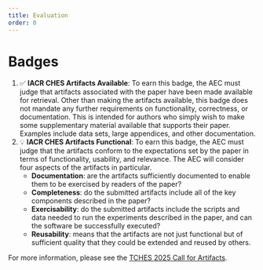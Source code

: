 ```yaml
---
title: Evaluation
order: 0
---
```


Badges
======

1. ✅ **IACR CHES Artifacts Available**: To earn this badge, the AEC must judge that artifacts associated with the paper have been made available for retrieval. Other than making the artifacts available, this badge does not mandate any further requirements on functionality, correctness, or documentation. This is intended for authors who simply wish to make some supplementary material available that supports their paper. Examples include data sets, large appendices, and other documentation.
2. 💡 **IACR CHES Artifacts Functional**: To earn this badge, the AEC must judge that the artifacts conform to the expectations set by the paper in terms of functionality, usability, and relevance. The AEC will consider four aspects of the artifacts in particular.
   * **Documentation**: are the artifacts sufficiently documented to enable them to be exercised by readers of the paper?
   * **Completeness**: do the submitted artifacts include all of the key components described in the paper?
   * **Exercisability**: do the submitted artifacts include the scripts and data needed to run the experiments described in the paper, and can the software be successfully executed?
   * **Reusability**: means that the artifacts are not just functional but of sufficient quality that they could be extended and reused by others.

For more information, please see the [TCHES 2025 Call for Artifacts](/ches2025/call).
